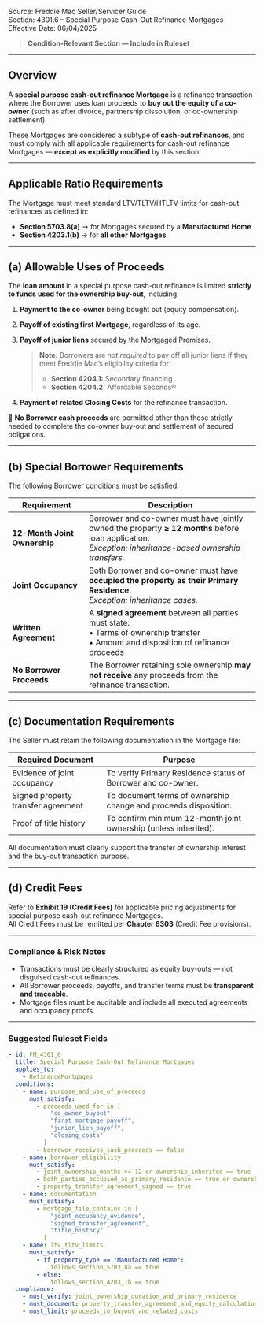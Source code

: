 Source: Freddie Mac Seller/Servicer Guide  
Section: 4301.6 – Special Purpose Cash-Out Refinance Mortgages  
Effective Date: 06/04/2025  

> **Condition-Relevant Section — Include in Ruleset**

---

## Overview
A **special purpose cash-out refinance Mortgage** is a refinance transaction where the Borrower uses loan proceeds to **buy out the equity of a co-owner** (such as after divorce, partnership dissolution, or co-ownership settlement).  

These Mortgages are considered a subtype of **cash-out refinances**, and must comply with all applicable requirements for cash-out refinance Mortgages — **except as explicitly modified** by this section.

---

## Applicable Ratio Requirements
The Mortgage must meet standard LTV/TLTV/HTLTV limits for cash-out refinances as defined in:

- **Section 5703.8(a)** → for Mortgages secured by a **Manufactured Home**  
- **Section 4203.1(b)** → for **all other Mortgages**

---

## (a) Allowable Uses of Proceeds

The **loan amount** in a special purpose cash-out refinance is limited **strictly to funds used for the ownership buy-out**, including:

1. **Payment to the co-owner** being bought out (equity compensation).  
2. **Payoff of existing first Mortgage**, regardless of its age.  
3. **Payoff of junior liens** secured by the Mortgaged Premises.

   > **Note:** Borrowers are *not required* to pay off all junior liens if they meet Freddie Mac’s eligibility criteria for:
   > - **Section 4204.1:** Secondary financing  
   > - **Section 4204.2:** Affordable Seconds®  

4. **Payment of related Closing Costs** for the refinance transaction.

🚫 **No Borrower cash proceeds** are permitted other than those strictly needed to complete the co-owner buy-out and settlement of secured obligations.

---

## (b) Special Borrower Requirements

The following Borrower conditions must be satisfied:

| Requirement | Description |
|--------------|-------------|
| **12-Month Joint Ownership** | Borrower and co-owner must have jointly owned the property **≥ 12 months** before loan application. <br>_Exception: inheritance-based ownership transfers._ |
| **Joint Occupancy** | Both Borrower and co-owner must have **occupied the property as their Primary Residence.** <br>_Exception: inheritance cases._ |
| **Written Agreement** | A **signed agreement** between all parties must state: <br>• Terms of ownership transfer <br>• Amount and disposition of refinance proceeds |
| **No Borrower Proceeds** | The Borrower retaining sole ownership **may not receive** any proceeds from the refinance transaction. |

---

## (c) Documentation Requirements

The Seller must retain the following documentation in the Mortgage file:

| Required Document | Purpose |
|--------------------|----------|
| Evidence of joint occupancy | To verify Primary Residence status of Borrower and co-owner. |
| Signed property transfer agreement | To document terms of ownership change and proceeds disposition. |
| Proof of title history | To confirm minimum 12-month joint ownership (unless inherited). |

All documentation must clearly support the transfer of ownership interest and the buy-out transaction purpose.

---

## (d) Credit Fees
Refer to **Exhibit 19 (Credit Fees)** for applicable pricing adjustments for special purpose cash-out refinance Mortgages.  
All Credit Fees must be remitted per **Chapter 6303** (Credit Fee provisions).

---

### Compliance & Risk Notes
- Transactions must be clearly structured as equity buy-outs — not disguised cash-out refinances.  
- All Borrower proceeds, payoffs, and transfer terms must be **transparent and traceable**.  
- Mortgage files must be auditable and include all executed agreements and occupancy proofs.

---

### Suggested Ruleset Fields

```yaml
- id: FM_4301_6
  title: Special Purpose Cash-Out Refinance Mortgages
  applies_to:
    - RefinanceMortgages
  conditions:
    - name: purpose_and_use_of_proceeds
      must_satisfy:
        - proceeds_used_for in [
            "co_owner_buyout",
            "first_mortgage_payoff",
            "junior_lien_payoff",
            "closing_costs"
          ]
        - borrower_receives_cash_proceeds == false
    - name: borrower_eligibility
      must_satisfy:
        - joint_ownership_months >= 12 or ownership_inherited == true
        - both_parties_occupied_as_primary_residence == true or ownership_inherited == true
        - property_transfer_agreement_signed == true
    - name: documentation
      must_satisfy:
        - mortgage_file_contains in [
            "joint_occupancy_evidence",
            "signed_transfer_agreement",
            "title_history"
          ]
    - name: ltv_tltv_limits
      must_satisfy:
        - if property_type == "Manufactured Home":
            follows_section_5703_8a == true
        - else:
            follows_section_4203_1b == true
  compliance:
    - must_verify: joint_ownership_duration_and_primary_residence
    - must_document: property_transfer_agreement_and_equity_calculation
    - must_limit: proceeds_to_buyout_and_related_costs
